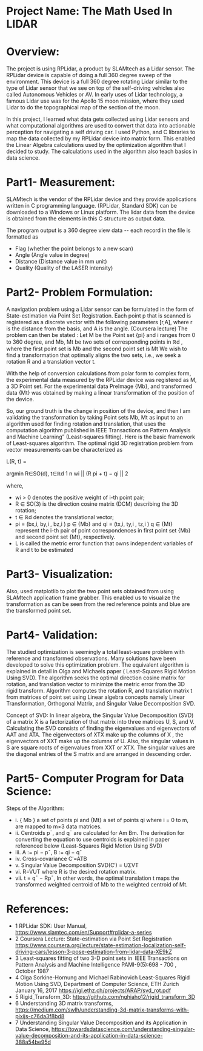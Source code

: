 # Project Name: The Math Used In LIDAR
# Overview: 
The project is using RPLidar, a product by SLAMtech as a Lidar sensor. The RPLidar device is capable of doing a full 360 degree sweep of  the environment.  This device is a full 360 degree rotating Lidar similar to the type of Lidar sensor that we see on top of the self-driving vehicles also called Autonomous Vehicles or AV. In early uses of Lidar technology, a famous Lidar use was for the Apollo 15 moon mission, where they used Lidar to do the topographical map of the section of the moon.  

In this project, I learned what data gets collected using Lidar sensors and what computational algorithms are used to convert that data into actionable perception for navigating a self driving car.   I used Python, and C libraries to map the data collected by my RPLidar device into matrix form. This enabled the Linear Algebra calculations used by the optimization algorithm that I decided to study. The calculations used in the algorithm also teach basics in data science.

# Part1- Measurement:
SLAMtech is the  vendor of the RPLidar device and they provide applications written in C programming language.  (RPLidar, Standard SDK)  can be downloaded to a Windows or Linux platform.  The lidar data from the device is obtained from the elements in this C structure as output data.

The program output is a 360 degree view data  -- each record in the file is formatted as  
- Flag (whether the point belongs to a new scan)
- Angle (Angle value in degree)
- Distance (Distance value in mm unit)
- Quality (Quality of the LASER intensity)


# Part2- Problem Formulation:
A navigation problem using a Lidar sensor can be formulated in the form of State-estimation via Point Set Registration. Each point p that is scanned is registered as a discrete vector with the following parameters [r,A],  where r is the distance from the basis, and A is the angle.  (Coursera lecture)
The problem can then be stated :
Let 	M be the Point set  {pi}  and  i ranges from 0 to 360 degree,
and   Mb, Mt be two sets of corresponding points in ℝd , where the first point set is Mb and the second point set is Mt
We wish to find a transformation that optimally aligns the two sets, i.e., we seek a rotation R and a translation vector t.

With the help of conversion calculations from polar form to complex form, the experimental data measured by the RPLidar device was registered  as  M, a 3D Point set. 
For the experimental data  PreImage {Mb}, and transformed data {Mt} was obtained by making a  linear transformation of the position of the device.   

So, our ground truth is the change in position of the device, and then I am validating the transformation by taking Point sets  Mb, Mt as input to an algorithm used for finding rotation and translation, that uses the computation algorithm published in IEEE Transactions on Pattern Analysis and Machine Learning” (Least-squares fitting). Here is the basic framework of Least-squares algorithm. The optimal rigid 3D registration problem from vector measurements can be characterized as


L(R, t)      =

argmin 
    R∈SO(d), t∈ℝd 
1 n wi || (R pi + t) − qi || 2 

where,
- wi > 0 denotes the positive weight of i-th point pair; 
- R ∈ SO(3) is the direction cosine matrix (DCM) describing the 3D rotation; 
- t ∈ ℝd   denotes the translational vector; 
- pi = (bx,i, by,i , bz,i ) p ∈ {Mb}      and qi = (tx,i, ty,i , tz,i ) q ∈ {Mt}   represent the i-th pair of point correspondences in first point set {Mb}  and second point set {Mt}, respectively. 
- L is called the metric error function that owns independent variables of R and t to be estimated


# Part3- Visualization:
Also, used matplotlib to plot the two point sets obtained from using SLAMtech application frame grabber. This enabled us to visualize the transformation as can be seen from the red reference points and blue are the transformed point set.

# Part4- Validation:
The studied optimization is seemingly a total least-square problem with reference and transformed observations. Many solutions have been developed to solve this optimization problem. The equivalent algorithm is explained in detail in Olga and Michaels paper ( Least-Squares Rigid Motion Using SVD). The algorithm seeks the optimal direction cosine matrix for rotation, and translation vector to minimize the metric error from the 3D rigid transform. Algorithm computes the rotation R, and translation matrix t from matrices of point set using Linear algebra concepts namely Linear Transformation, Orthogonal Matrix, and Singular Value Decomposition SVD.

Concept of SVD:  In linear algebra, the Singular Value Decomposition (SVD) of a matrix X is a factorization of that matrix into three matrices U, S, and V. Calculating the SVD consists of finding the eigenvalues and eigenvectors of AAT and ATA. The eigenvectors of XTX make up the columns of X , the eigenvectors of XXT  make up the columns of U. Also, the singular values in S are square roots of eigenvalues from XXT or XTX.  The singular values are the diagonal entries of the S matrix and are arranged in descending order. 

# Part5- Computer Program for Data Science:
Steps of the Algorithm:
  - i. { Mb } a set of points pi and {Mt} a set of points qi  where i = 0 to m, are  mapped to  m×3 data matrices.  
  - ii. Centroids p¯, and  q¯ are calculated for Am  Bm. The derivation for converting the equation to use centroids is explained in paper referenced below (Least-Squares Rigid Motion Using SVD)
  - iii. A := pi − p¯,   B := qi − q¯ 
  - iv. Cross-covariance    C′=ATB 
  - v.  Singular Value Decomposition SVD(C′) = UΣVT
  - vi. R=VUT  where  R is the desired rotation matrix.
 - vii. t = q¯ − Rp¯, In other words, the optimal translation t maps the transformed weighted centroid of Mb to the weighted centroid of Mt.


# References:
- 1 RPLidar SDK: User Manual, https://www.slamtec.com/en/Support#rplidar-a-series
- 2 Coursera Lecture: State-estimation via Point Set Registration https://www.coursera.org/lecture/state-estimation-localization-self-driving-cars/lesson-3-pose-estimation-from-lidar-data-XE9kZ
- 3 Least-squares fitting of two 3-D point sets in IEEE Transactions on Pattern Analysis and Machine Intelligence PAMI-9(5):698 - 700 , October 1987 
- 4 Olga Sorkine-Hornung and Michael Rabinovich Least-Squares Rigid Motion Using SVD, Department of Computer Science, ETH Zurich January 16, 2017 https://igl.ethz.ch/projects/ARAP/svd_rot.pdf
- 5 Rigid_Transform_3D: https://github.com/nghiaho12/rigid_transform_3D
- 6 Understanding 3D matrix transforms, https://medium.com/swlh/understanding-3d-matrix-transforms-with-pixijs-c76da3f8bd8
- 7 Understanding Singular Value Decomposition and its Application in Data Science, https://towardsdatascience.com/understanding-singular-value-decomposition-and-its-application-in-data-science-388a54be95d
